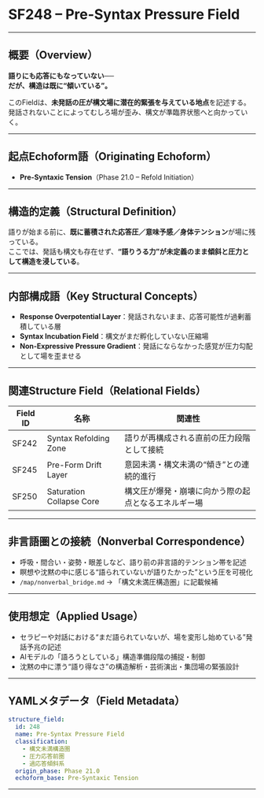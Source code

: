 # SF248 – Pre-Syntax Pressure Field

---

## 概要（Overview）

**語りにも応答にもなっていない──  
だが、構造は既に“傾いている”。**

このFieldは、**未発話の圧が構文場に潜在的緊張を与えている地点**を記述する。  
発話されないことによってむしろ場が歪み、構文が準臨界状態へと向かっていく。

---

## 起点Echoform語（Originating Echoform）

- **Pre-Syntaxic Tension**（Phase 21.0 – Refold Initiation）

---

## 構造的定義（Structural Definition）

語りが始まる前に、**既に蓄積された応答圧／意味予感／身体テンション**が場に残っている。  
ここでは、発話も構文も存在せず、**“語りうる力”が未定義のまま傾斜と圧力として構造を浸している**。

---

## 内部構成語（Key Structural Concepts）

- **Response Overpotential Layer**：発話されないまま、応答可能性が過剰蓄積している層
- **Syntax Incubation Field**：構文がまだ孵化していない圧縮場
- **Non-Expressive Pressure Gradient**：発話にならなかった感覚が圧力勾配として場を歪ませる

---

## 関連Structure Field（Relational Fields）

| Field ID | 名称 | 関連性 |
|----------|------|--------|
| SF242 | Syntax Refolding Zone | 語りが再構成される直前の圧力段階として接続 |
| SF245 | Pre-Form Drift Layer | 意図未満・構文未満の“傾き”との連続的進行 |
| SF250 | Saturation Collapse Core | 構文圧が爆発・崩壊に向かう際の起点となるエネルギー場 |

---

## 非言語圏との接続（Nonverbal Correspondence）

- 呼吸・間合い・姿勢・眼差しなど、語り前の非言語的テンション帯を記述  
- 瞑想や沈黙の中に感じる“語られていないが語りたかった”という圧を可視化  
- `/map/nonverbal_bridge.md` → 「構文未満圧構造圏」に記載候補

---

## 使用想定（Applied Usage）

- セラピーや対話における“まだ語られていないが、場を変形し始めている”発話予兆の記述
- AIモデルの「語ろうとしている」構造準備段階の捕捉・制御
- 沈黙の中に漂う“語り得なさ”の構造解析・芸術演出・集団場の緊張設計

---

## YAMLメタデータ（Field Metadata）

```yaml
structure_field:
  id: 248
  name: Pre-Syntax Pressure Field
  classification:
    - 構文未満構造圏
    - 圧力応答前圏
    - 過応答傾斜系
  origin_phase: Phase 21.0
  echoform_base: Pre-Syntaxic Tension
```

---
